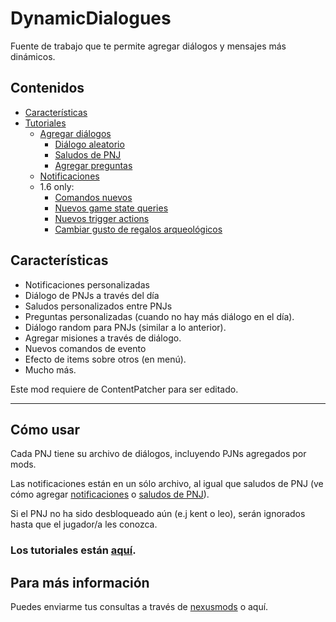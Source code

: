 # DynamicDialogues
Fuente de trabajo que te permite agregar diálogos y mensajes más dinámicos.


## Contenidos
* [Características](#características)
* [Tutoriales](#cómo-usar)
  * [Agregar diálogos](https://github.com/misty-spring/StardewMods/tree/main/DynamicDialogues/docs/es/creating-dialogues.md)
    * [Diálogo aleatorio](https://github.com/misty-spring/StardewMods/tree/main/DynamicDialogues/docs/es/creating-randomized-text.md)
    * [Saludos de PNJ](https://github.com/misty-spring/StardewMods/tree/main/DynamicDialogues/docs/es/creating-greetings.md)
    * [Agregar preguntas](https://github.com/misty-spring/StardewMods/tree/main/DynamicDialogues/docs/es/creating-questions.md)
  * [Notificaciones](https://github.com/misty-spring/StardewMods/tree/main/DynamicDialogues/docs/es/creating-notifs.md)
  * 1.6 only:
    * [Comandos nuevos](https://github.com/misty-spring/StardewMods/tree/main/DynamicDialogues/docs/es/event-commands.md)
    * [Nuevos game state queries](https://github.com/misty-spring/StardewMods/tree/main/DynamicDialogues/docs/es/game-state-queries.md)
    * [Nuevos trigger actions](https://github.com/misty-spring/StardewMods/tree/main/DynamicDialogues/docs/es/trigger-actions.md)
    * [Cambiar gusto de regalos arqueológicos](https://github.com/misty-spring/StardewMods/tree/main/DynamicDialogues/docs/es/arch-gift-taste.md)


## Características
- Notificaciones personalizadas
- Diálogo de PNJs a través del día
- Saludos personalizados entre PNJs
- Preguntas personalizadas (cuando no hay más diálogo en el día).
- Diálogo random para PNJs (similar a lo anterior).
- Agregar misiones a través de diálogo.
- Nuevos comandos de evento
- Efecto de items sobre otros (en menú).
- Mucho más.

Este mod requiere de ContentPatcher para ser editado.

------------

## Cómo usar
Cada PNJ tiene su archivo de diálogos, incluyendo PJNs agregados por mods.

Las notificaciones están en un sólo archivo, al igual que saludos de PNJ (ve cómo agregar [notificaciones](https://github.com/misty-spring/StardewMods/tree/main/DynamicDialogues/docs/es/creating-notifs.md) o [saludos de PNJ](https://github.com/misty-spring/StardewMods/tree/main/DynamicDialogues/docs/es/creating-greetings.md)).

Si el PNJ no ha sido desbloqueado aún (e.j kent o leo), serán ignorados hasta que el jugador/a les conozca.

### Los tutoriales están [aquí](#contenidos).

## Para más información
Puedes enviarme tus consultas a través de [nexusmods](https://www.nexusmods.com/users/130944333) o aquí.
